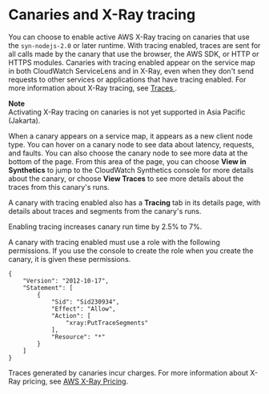 # Canaries and X\-Ray tracing<a name="CloudWatch_Synthetics_Canaries_tracing"></a>

You can choose to enable active AWS X\-Ray tracing on canaries that use the `syn-nodejs-2.0` or later runtime\. With tracing enabled, traces are sent for all calls made by the canary that use the browser, the AWS SDK, or HTTP or HTTPS modules\. Canaries with tracing enabled appear on the service map in both CloudWatch ServiceLens and in X\-Ray, even when they don't send requests to other services or applications that have tracing enabled\. For more information about X\-Ray tracing, see [Traces ](https://docs.aws.amazon.com/xray/latest/devguide/xray-concepts.html#xray-concepts-traces)\.

**Note**  
Activating X\-Ray tracing on canaries is not yet supported in Asia Pacific \(Jakarta\)\.

When a canary appears on a service map, it appears as a new client node type\. You can hover on a canary node to see data about latency, requests, and faults\. You can also choose the canary node to see more data at the bottom of the page\. From this area of the page, you can choose **View in Synthetics** to jump to the CloudWatch Synthetics console for more details about the canary, or choose **View Traces** to see more details about the traces from this canary's runs\.

A canary with tracing enabled also has a **Tracing** tab in its details page, with details about traces and segments from the canary's runs\.

Enabling tracing increases canary run time by 2\.5% to 7%\.

A canary with tracing enabled must use a role with the following permissions\. If you use the console to create the role when you create the canary, it is given these permissions\.

```
{
    "Version": "2012-10-17",
    "Statement": [
        {
            "Sid": "Sid230934",
            "Effect": "Allow",
            "Action": [
                "xray:PutTraceSegments"
            ],
            "Resource": "*"
        }
    ]
}
```

Traces generated by canaries incur charges\. For more information about X\-Ray pricing, see [AWS X\-Ray Pricing](https://aws.amazon.com/xray/pricing/)\.